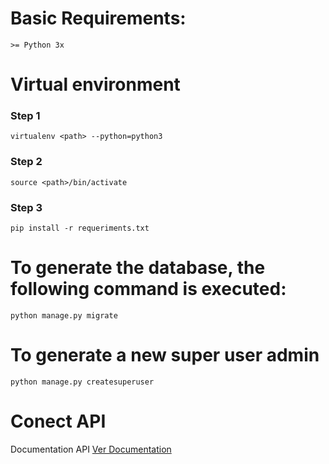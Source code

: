 # Basic Requirements:
`>= Python 3x`

# Virtual environment

### Step 1
`virtualenv <path> --python=python3`

### Step 2
`source <path>/bin/activate`

### Step 3
`pip install -r requeriments.txt`

# To generate the database, the following command is executed:
`python manage.py migrate`

# To generate a new super user admin
`python manage.py createsuperuser`


# Conect API
Documentation API [Ver Documentation](https://bitbucket.org/cevs/admingooglecloud/wiki/)
